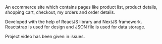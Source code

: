 An ecommerce site which contains pages like product list, product details, shopping
cart, checkout, my orders and order details.

Developed with the help of ReactJS library and NextJS framework. Reactstrap is used for design
and JSON file is used for data storage.

Project video has been given in issues.

